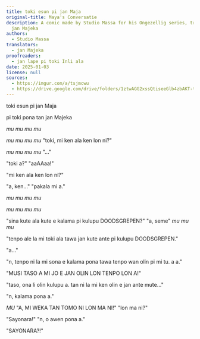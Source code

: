 ```yaml
---
title: toki esun pi jan Maja
original-title: Maya's Conversatie
description: A comic made by Studio Massa for his Ongezellig series, translated by
  jan Majeka
authors:
  - Studio Massa
translators:
  - jan Majeka
proofreaders:
  - jan lape pi toki Inli ala
date: 2025-01-03
license: null
sources:
  - https://imgur.com/a/tsjmcwu
  - https://drive.google.com/drive/folders/1ztwAGG2xssQtiseeGlb4zbAKT-tMy6Zc?usp=sharing
---
```


toki esun
pi jan Maja

pi toki pona
tan jan Majeka

*mu mu mu mu*

*mu mu mu mu*
"toki, mi ken ala ken lon ni?"

*mu mu mu mu*
"..."

"toki a?"
"aaAAaa!"

"mi ken ala ken lon ni?"

"a, ken..."
"pakala mi a."

*mu mu mu mu*

*mu mu mu mu*

"sina kute ala kute e kalama pi kulupu DOODSGREPEN?"
"a, seme"
*mu mu mu*

"tenpo ale la mi toki ala tawa jan kute ante pi kulupu DOODSGREPEN."

"a..."

"n, tenpo ni la mi sona e kalama pona tawa tenpo wan olin pi mi tu. a a."

"MUSI TASO A
MI JO E JAN OLIN
LON TENPO LON A!"

"taso, ona li olin kulupu a.
tan ni la mi ken
olin e jan ante
mute..."

"n, kalama pona a."

*MU*
"A, MI WEKA TAN TOMO NI LON MA NI!"
"lon ma ni?"

"Sayonara!"
"n, o awen pona a."

"SAYONARA?!"










